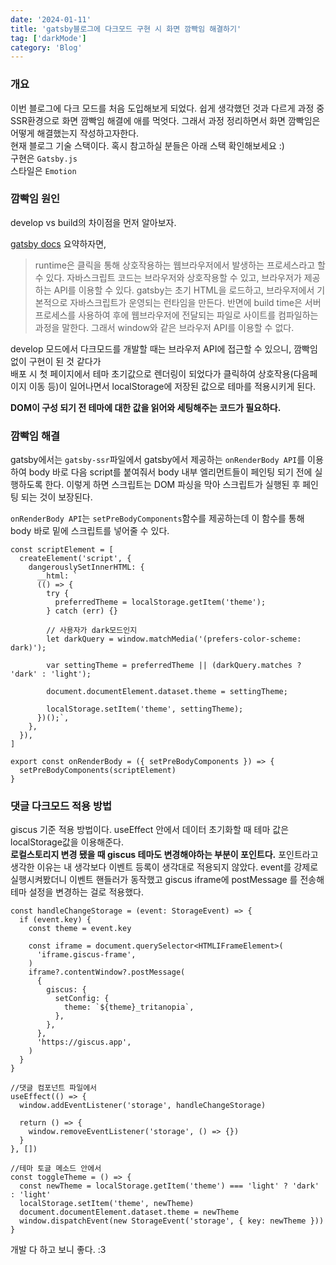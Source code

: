 ```yaml
---
date: '2024-01-11'
title: 'gatsby블로그에 다크모드 구현 시 화면 깜빡임 해결하기'
tag: ['darkMode']
category: 'Blog'
---
```


### 개요

이번 블로그에 다크 모드를 처음 도입해보게 되었다. 쉽게 생각했던 것과 다르게 과정 중 SSR환경으로 화면 깜빡임 해결에 애를 먹엇다. 그래서 과정 정리하면서 화면 깜빡임은 어떻게 해결했는지 작성하고자한다. <br/>
현재 블로그 기술 스택이다. 혹시 참고하실 분들은 아래 스택 확인해보세요 :) <br/>
구현은 `Gatsby.js` <br/>
스타일은 `Emotion`

### 깜빡임 원인

develop vs build의 차이점을 먼저 알아보자.

[gatsby docs](https://www.gatsbyjs.com/docs/conceptual/overview-of-the-gatsby-build-process/#build-time-vs-runtime) 요약하자면,

> runtime은 클릭을 통해 상호작용하는 웹브라우저에서 발생하는 프로세스라고 할 수 있다. 자바스크립트 코드는 브라우저와 상호작용할 수 있고, 브라우저가 제공하는 API를 이용할 수 있다.
> gatsby는 <span class='highlight'>초기 HTML을 로드하고, 브라우저에서 기본적으로 자바스크립트가 운영되는 런타임을 만든다.</span>
> 반면에 build time은 서버 프로세스를 사용하여 후에 <span class='highlight'>웹브라우저에 전달되는 파일로 사이트를 컴파일하는 과정을 말한다.</span> 그래서 window와 같은 브라우저 API를 이용할 수 없다.

develop 모드에서 다크모드를 개발할 때는 브라우저 API에 접근할 수 있으니, 깜빡임 없이 구현이 된 것 같다가 <br/> <span class='highlight'>배포 시 </span> 첫 페이지에서 테마 초기값으로 렌더링이 되었다가 클릭하여 상호작용(다음페이지 이동 등)이 일어나면서 localStorage에 저장된 값으로 테마를 적용시키게 된다.

<b>DOM이 구성 되기 전 테마에 대한 값을 읽어와 세팅해주는 코드가 필요하다.</b>

### 깜빡임 해결

gatsby에서는 `gatsby-ssr`파일에서 gatsby에서 제공하는 `onRenderBody API`를 이용하여 body 바로 다음 script를 붙여줘서 body 내부 엘리먼트들이 페인팅 되기 전에 실행하도록 한다.
이렇게 하면 스크립트는 DOM 파싱을 막아 스크립트가 실행된 후 페인팅 되는 것이 보장된다.

`onRenderBody API`는 `setPreBodyComponents`함수를 제공하는데 이 함수를 통해 body 바로 밑에 스크립트를 넣어줄 수 있다.

```tsx
const scriptElement = [
  createElement('script', {
    dangerouslySetInnerHTML: {
      __html: `
      (() => {
        try {
          preferredTheme = localStorage.getItem('theme');
        } catch (err) {}

        // 사용자가 dark모드인지
        let darkQuery = window.matchMedia('(prefers-color-scheme: dark)');
    
        var settingTheme = preferredTheme || (darkQuery.matches ? 'dark' : 'light');
        
        document.documentElement.dataset.theme = settingTheme;

        localStorage.setItem('theme', settingTheme);
      })();`,
    },
  }),
]

export const onRenderBody = ({ setPreBodyComponents }) => {
  setPreBodyComponents(scriptElement)
}
```

### 댓글 다크모드 적용 방법

<span class='highlight'>giscus 기준 적용 방법이다.</span> useEffect 안에서 데이터 초기화할 때 테마 값은 localStorage값을 이용해준다. <br/>
<b>로컬스토리지 변경 됐을 때 giscus 테마도 변경해야하는 부분이 포인트다.</b> 포인트라고 생각한 이유는 내 생각보다 이벤트 등록이 생각대로 적용되지 않았다. event를 강제로 실행시켜봤더니 이벤트 핸들러가 동작했고 giscus iframe에 postMessage 를 전송해 테마 설정을 변경하는 걸로 적용했다.

```tsx
const handleChangeStorage = (event: StorageEvent) => {
  if (event.key) {
    const theme = event.key

    const iframe = document.querySelector<HTMLIFrameElement>(
      'iframe.giscus-frame',
    )
    iframe?.contentWindow?.postMessage(
      {
        giscus: {
          setConfig: {
            theme: `${theme}_tritanopia`,
          },
        },
      },
      'https://giscus.app',
    )
  }
}
```

```tsx
//댓글 컴포넌트 파일에서
useEffect(() => {
  window.addEventListener('storage', handleChangeStorage)

  return () => {
    window.removeEventListener('storage', () => {})
  }
}, [])

//테마 토글 메소드 안에서
const toggleTheme = () => {
  const newTheme = localStorage.getItem('theme') === 'light' ? 'dark' : 'light'
  localStorage.setItem('theme', newTheme)
  document.documentElement.dataset.theme = newTheme
  window.dispatchEvent(new StorageEvent('storage', { key: newTheme }))
}
```

개발 다 하고 보니 좋다. :3
